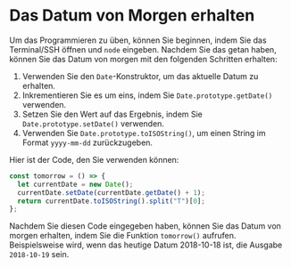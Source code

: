 # Das Datum von Morgen erhalten

Um das Programmieren zu üben, können Sie beginnen, indem Sie das Terminal/SSH öffnen und `node` eingeben. Nachdem Sie das getan haben, können Sie das Datum von morgen mit den folgenden Schritten erhalten:

1. Verwenden Sie den `Date`-Konstruktor, um das aktuelle Datum zu erhalten.
2. Inkrementieren Sie es um eins, indem Sie `Date.prototype.getDate()` verwenden.
3. Setzen Sie den Wert auf das Ergebnis, indem Sie `Date.prototype.setDate()` verwenden.
4. Verwenden Sie `Date.prototype.toISOString()`, um einen String im Format `yyyy-mm-dd` zurückzugeben.

Hier ist der Code, den Sie verwenden können:

```js
const tomorrow = () => {
  let currentDate = new Date();
  currentDate.setDate(currentDate.getDate() + 1);
  return currentDate.toISOString().split("T")[0];
};
```

Nachdem Sie diesen Code eingegeben haben, können Sie das Datum von morgen erhalten, indem Sie die Funktion `tomorrow()` aufrufen. Beispielsweise wird, wenn das heutige Datum 2018-10-18 ist, die Ausgabe `2018-10-19` sein.
